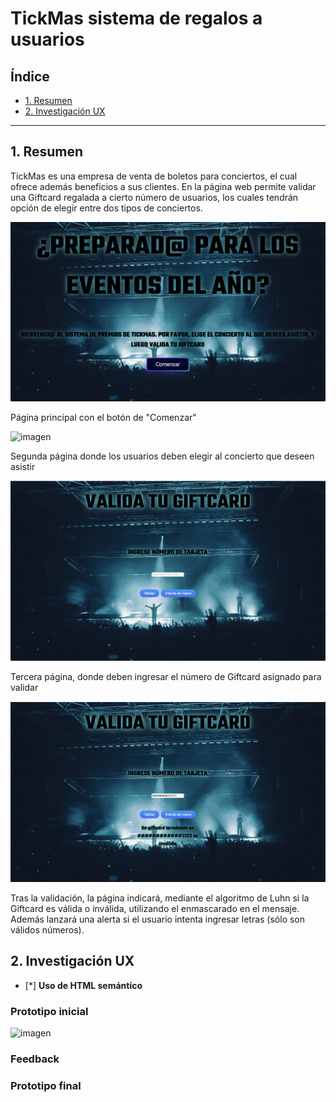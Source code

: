 # TickMas sistema de regalos a usuarios

## Índice

- [1. Resumen](#1-Resumen)
- [2. Investigación UX](#2-Investigación-UX)

---

## 1. Resumen

TickMas es una empresa de venta de boletos para conciertos, el cual ofrece además beneficios a sus clientes. En la página web permite validar una Giftcard regalada a cierto número de usuarios, los cuales tendrán opción de elegir entre dos tipos de conciertos.

![imagen](paginaPrincipal.png)

Página principal con el botón de "Comenzar"

![imagen](segundaPagina.png)

Segunda página donde los usuarios deben elegir al concierto que deseen asistir

![imagen](terceraPagina.png)

Tercera página, donde deben ingresar el número de Giftcard asignado para validar

![imagen](cuartaPagina.png)

Tras la validación, la página indicará, mediante el algoritmo de Luhn si la Giftcard es válida o inválida, utilizando el enmascarado en el mensaje. Además lanzará una alerta si el usuario intenta ingresar letras (sólo son válidos números).

## 2. Investigación UX

- [*] **Uso de HTML semántico**

### Prototipo inicial

![imagen]()

### Feedback

### Prototipo final
